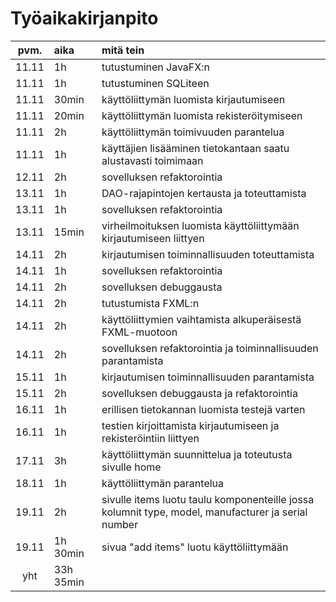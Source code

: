 # Työaikakirjanpito

| pvm. | aika | mitä tein |
| :----:|:-----| :-----|
| 11.11 | 1h | tutustuminen JavaFX:n |
| 11.11 | 1h | tutustuminen SQLiteen |
| 11.11 | 30min | käyttöliittymän luomista kirjautumiseen |
| 11.11 | 20min | käyttöliittymän luomista rekisteröitymiseen |
| 11.11| 2h | käyttöliittymän toimivuuden parantelua |
| 11.11 | 1h | käyttäjien lisääminen tietokantaan saatu alustavasti toimimaan |
| 12.11 | 2h | sovelluksen refaktorointia |
| 13.11 | 1h | DAO-rajapintojen kertausta ja toteuttamista |
| 13.11 | 1h | sovelluksen refaktorointia |
| 13.11 | 15min | virheilmoituksen luomista käyttöliittymään kirjautumiseen liittyen |
| 14.11 | 2h | kirjautumisen toiminnallisuuden toteuttamista |
| 14.11| 1h | sovelluksen refaktorointia |  
| 14.11 | 2h | sovelluksen debuggausta | 
| 14.11 | 2h | tutustumista FXML:n | 
| 14.11 | 2h | käyttöliittymien vaihtamista alkuperäisestä FXML-muotoon | 
| 14.11 | 2h | sovelluksen refaktorointia ja toiminnallisuuden parantamista | 
| 15.11 | 1h | kirjautumisen toiminnallisuuden parantamista | 
| 15.11 | 2h | sovelluksen debuggausta ja refaktorointia | 
| 16.11 | 1h | erillisen tietokannan luomista testejä varten | 
| 16.11 | 1h | testien kirjoittamista kirjautumiseen ja rekisteröintiin liittyen | 
| 17.11 | 3h | käyttöliittymän suunnittelua ja toteutusta sivulle home | 
| 18.11 | 1h | käyttöliittymän parantelua | 
| 19.11 | 2h | sivulle items luotu taulu komponenteille jossa kolumnit type, model, manufacturer ja serial number |  
| 19.11 | 1h 30min | sivua "add items" luotu käyttöliittymään | 
| yht | 33h 35min |  |
